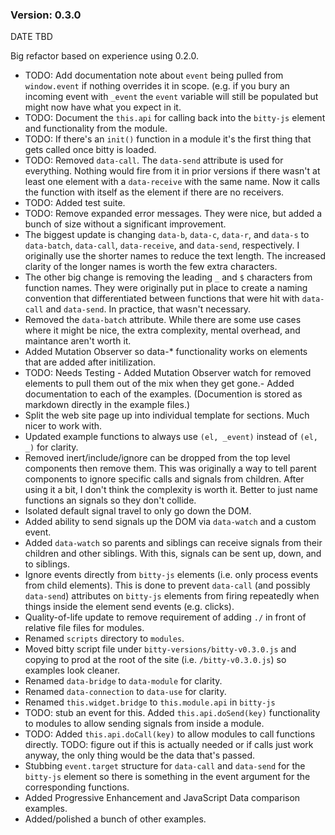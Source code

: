 ### Version: 0.3.0

DATE TBD

Big refactor based on experience using 0.2.0.

- TODO: Add documentation note about `event` being pulled from `window.event`
if nothing overrides it in scope. (e.g. if you bury an incoming
event with `_event` the `event` variable will still be populated
but might now have what you expect in it. 
- TODO: Document the `this.api` for calling back into the `bitty-js`
element and functionality from the module.
- TODO: If there's an `init()` function in a module it's the
first thing that gets called once bitty is loaded. 
- TODO: Removed `data-call`. The `data-send` attribute is used
for everything. Nothing would fire from it in prior versions
if there wasn't at least one element with a `data-receive` 
with the same name. Now it calls the function with itself
as the element if there are no receivers.
- TODO: Added test suite.
- TODO: Remove expanded error messages. They were nice, but added a bunch of size
without a significant improvement. 
- The biggest update is changing `data-b`, `data-c`,
      `data-r`, and `data-s` to `data-batch`, 
      `data-call`, `data-receive`, and `data-send`,
      respectively. I originally use the shorter names to reduce the text
      length. The increased clarity of the longer names is worth the
      few extra characters.
- The other big change is removing the leading `_` and
      `$` characters from function names. They were originally 
      put in place to create a naming convention that differentiated
      between functions that were hit with `data-call`
      and `data-send`. In practice, that wasn't necessary.
- Removed the `data-batch` attribute. While there are some use 
      cases where it might be nice, the extra complexity, mental overhead, and maintance 
      aren't worth it.
- Added Mutation Observer so data-* functionality works
      on elements that are added after initilization.
- TODO: Needs Testing - Added Mutation Observer watch for
      removed elements to pull them out of the mix when
      they get gone.-       Added documentation to each of the examples. (Documention is 
      stored as markdown directly in the example files.)
- Split the web site page up into individual template for sections. Much
      nicer to work with.
- Updated example functions to always use `(el, _event)` instead
      of `(el, _)` for clarity. 
- Removed inert/include/ignore can be dropped from the top level
      components then remove them. This was originally a way to tell 
      parent components to ignore specific calls and signals from children. 
      After using it a bit, I don't think the complexity is worth it. 
      Better to just name functions an signals so they don't collide.
- Isolated default signal travel to only go down the DOM. 
- Added ability to send signals up the DOM via `data-watch`
      and a custom event.
- Added `data-watch` so parents and siblings
      can receive signals from their children and other
      siblings. With this, signals can be sent up, down, and
      to siblings.
- Ignore events directly from `bitty-js`
      elements (i.e. only process events from child elements).
      This is done to prevent `data-call` (and
      possibly `data-send`) attributes on 
      `bitty-js` elements from firing repeatedly
      when things inside the element send events (e.g. clicks).
- Quality-of-life update to remove requirement of
      adding `./` in front of relative
      file files for modules. 
- Renamed `scripts` directory to
      `modules`.
- Moved bitty script file under `bitty-versions/bitty-v0.3.0.js`
      and copying to prod at the root of the site (i.e. `/bitty-v0.3.0.js`)
      so examples look cleaner. 
- Renamed `data-bridge` to `data-module` 
      for clarity.
- Renamed `data-connection` to `data-use` 
      for clarity.
- Renamed `this.widget.bridge` to `this.module.api`
      in `bitty-js`
- TODO: stub an event for this.
      Added `this.api.doSend(key)` functionality to modules to
      allow sending signals from inside a module. 
- TODO: Added `this.api.doCall(key)` to allow modules
      to call functions directly. 
      TODO: figure out if this is actually needed or if calls just
      work anyway, the only thing would be the data that's passed. 
- Stubbing `event.target` structure for `data-call`
      and `data-send` for the `bitty-js` element so
      there is something in the event argument for the corresponding
      functions.
- Added Progressive Enhancement and JavaScript Data comparison examples.
- Added/polished a bunch of other examples.

